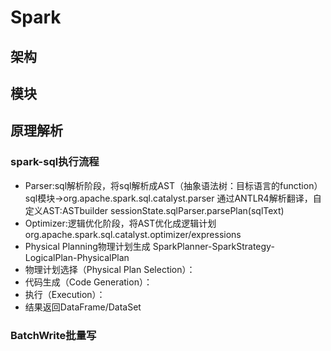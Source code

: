 # Spark

## 架构

## 模块

## 原理解析

### spark-sql执行流程

- Parser:sql解析阶段，将sql解析成AST（抽象语法树：目标语言的function）
sql模块->org.apache.spark.sql.catalyst.parser
通过ANTLR4解析翻译，自定义AST:ASTbuilder
sessionState.sqlParser.parsePlan(sqlText)
- Optimizer:逻辑优化阶段，将AST优化成逻辑计划
org.apache.spark.sql.catalyst.optimizer/expressions
- Physical Planning物理计划生成
SparkPlanner-SparkStrategy-LogicalPlan-PhysicalPlan
- 物理计划选择（Physical Plan Selection）：
- 代码生成（Code Generation）：
- 执行（Execution）：
- 结果返回DataFrame/DataSet



### BatchWrite批量写

